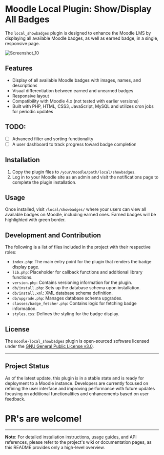 # Moodle Local Plugin: Show/Display All Badges

The `local_showbadges` plugin is designed to enhance the Moodle LMS by displaying all available Moodle badges, as well as earned badge, in a single, responsive page.

![Screenshot_10](https://github.com/Buda9/moodle-local_showbadges/assets/1422662/fd95be4f-95a5-432e-8daf-fb6579285578)

## Features

- Display of all available Moodle badges with images, names, and descriptions
- Visual differentiation between earned and unearned badges
- Responsive layout
- Compatibility with Moodle 4.x (not tested with earlier versions)
- Built with PHP, HTML, CSS3, JavaScript, MySQL and utilizes cron jobs for periodic updates

## TODO:
- [ ] Advanced filter and sorting functionality
- [ ] A user dashboard to track progress toward badge completion

## Installation

1. Copy the plugin files to `/your/moodle/path/local/showbadges`.
2. Log in to your Moodle site as an admin and visit the notifications page to complete the plugin installation.

## Usage

Once installed, visit `/local/showbadges/` where your users can view all available badges on Moodle, including earned ones. Earned badges will be highlighted with green border.

## Development and Contribution

The following is a list of files included in the project with their respective roles:

- `index.php`: The main entry point for the plugin that renders the badge display page.
- `lib.php`: Placeholder for callback functions and additional library functions.
- `version.php`: Contains versioning information for the plugin.
- `db/install.php`: Sets up the database schema upon installation.
- `db/install.xml`: XML database schema definition.
- `db/upgrade.php`: Manages database schema upgrades.
- `classes/badge_fetcher.php`: Contains logic for fetching badge information.
- `styles.css`: Defines the styling for the badge display.

## License

The `moodle-local_showbadges` plugin is open-sourced software licensed under the [GNU General Public License v3.0](https://www.gnu.org/licenses/gpl-3.0.html).

---

## Project Status
As of the latest update, this plugin is in a stable state and is ready for deployment to a Moodle instance. Developers are currently focused on refining the user interface and improving performance with future updates focusing on additional functionalities and enhancements based on user feedback.

# PR's are welcome!

---

**Note:** For detailed installation instructions, usage guides, and API references, please refer to the project's wiki or documentation pages, as this README provides only a high-level overview.
